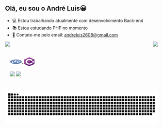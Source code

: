 ## Olá, eu sou o André Luis😀

- 💻 Estou trabalhando atualmente com desenvolvimento Back-end
- 📚 Estou estudando PHP no momento
- 📩 Contate-me pelo email: andreluis2608@gmail.com

 <div class="row">
  <div class col-sm-06>
  <a href="https://github.com/DEV-AndreSilva"> <img align="left" height="160em" src="https://github-readme-stats.vercel.app/api?username=DEV-AndreSilva&show_icons=true&theme=dracula&include_all_commits=true&count_private=true"/>
   </div>
    <div class col-sm-06>
  <img align="right" height="160em" src="https://github-readme-stats.vercel.app/api/top-langs/?username=DEV-AndreSilva&layout=compact&langs_count=7&theme=dracula"/>
   </div>
</div>
<br><br>
 
 <div style="display: inline_block"><br>
  <img align="center" alt="Andre-Js" height="30" width="40" src="https://raw.githubusercontent.com/devicons/devicon/master/icons/php/php-plain.svg">
  <img align="center" alt="Andre-Csharp" height="30" width="40" src="https://raw.githubusercontent.com/devicons/devicon/master/icons/csharp/csharp-original.svg">
 </div>

 <br>  
 <div>
  <a href = "mailto:andreluis2608@gmail.com"><img src="https://img.shields.io/badge/-Gmail-%23333?style=for-the-badge&logo=gmail&logoColor=white" target="_blank"></a>
  <a href="www.linkedin.com/in/DevAndreLuis" target="_blank"><img src="https://img.shields.io/badge/-LinkedIn-%230077B5?style=for-the-badge&logo=linkedin&logoColor=white" target="_blank"></a>   
 </div>
  
   ![Snake animation](https://github.com/DEV-AndreSilva/DEV-AndreSilva/blob/output/github-contribution-grid-snake.svg)

  
<!-- 
- 😄 Pronouns: ...
 -⚡ Fun fact: ...
- 👯 I’m looking to collaborate on ...
- 🤔 I’m looking for help with ...
-->
